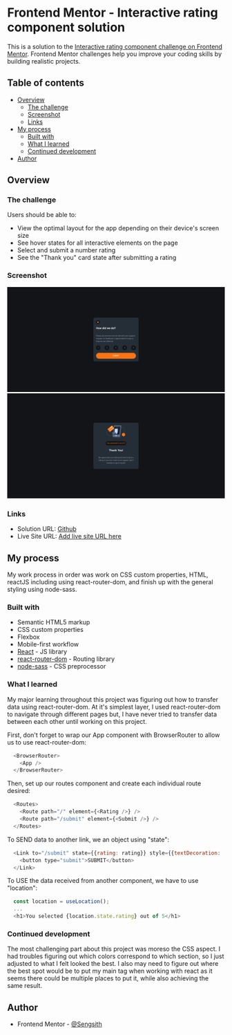 # Frontend Mentor - Interactive rating component solution

This is a solution to the [Interactive rating component challenge on Frontend Mentor](https://www.frontendmentor.io/challenges/interactive-rating-component-koxpeBUmI). Frontend Mentor challenges help you improve your coding skills by building realistic projects. 

## Table of contents

- [Overview](#overview)
  - [The challenge](#the-challenge)
  - [Screenshot](#screenshot)
  - [Links](#links)
- [My process](#my-process)
  - [Built with](#built-with)
  - [What I learned](#what-i-learned)
  - [Continued development](#continued-development)
- [Author](#author)

## Overview

### The challenge

Users should be able to:

- View the optimal layout for the app depending on their device's screen size
- See hover states for all interactive elements on the page
- Select and submit a number rating
- See the "Thank you" card state after submitting a rating

### Screenshot

![](./screenshot.png)
![](./screenshot2.png)

### Links

- Solution URL: [Github](https://github.com/Sengsith/react-interactive-rating-component)
- Live Site URL: [Add live site URL here](https://your-live-site-url.com)

## My process

My work process in order was work on CSS custom properties, HTML, reactJS including using react-router-dom, and finish up with the general styling using node-sass.

### Built with

- Semantic HTML5 markup
- CSS custom properties
- Flexbox
- Mobile-first workflow
- [React](https://reactjs.org/) - JS library
- [react-router-dom](https://github.com/remix-run/react-router#readme) - Routing library
- [node-sass](https://github.com/sass/node-sass) - CSS preprocessor

### What I learned

My major learning throughout this project was figuring out how to transfer data using react-router-dom. At it's simplest layer, I used react-router-dom to navigate through different pages but, I have never tried to transfer data between each other until working on this project.

First, don't forget to wrap our App component with BrowserRouter to allow us to use react-router-dom:

```js
  <BrowserRouter>
    <App />
  </BrowserRouter>
```

Then, set up our routes component and create each individual route desired:
```js
  <Routes>
    <Route path="/" element={<Rating />} />
    <Route path="/submit" element={<Submit />} />
  </Routes>
```

To SEND data to another link, we an object using "state": 
```js
  <Link to="/submit" state={{rating: rating}} style={{textDecoration: 'none', color: 'white'}}>
    <button type="submit">SUBMIT</button>
  </Link>
```

To USE the data received from another component, we have to use "location":

```js
  const location = useLocation();
  ...
  <h1>You selected {location.state.rating} out of 5</h1>
```

### Continued development

The most challenging part about this project was moreso the CSS aspect. I had troubles figuring out which colors correspond to which section, so I just adjusted to what I felt looked the best. I also may need to figure out where the best spot would be to put my main tag when working with react as it seems there could be multiple places to put it, while also achieving the same result.

## Author

- Frontend Mentor - [@Sengsith](https://www.frontendmentor.io/profile/Sengsith)